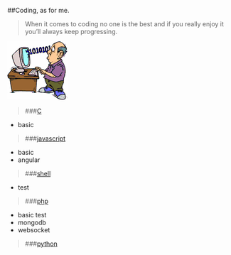 ##Coding, as for me.

>When it comes to coding no one is the best and if you really enjoy it you’ll always keep progressing.

![coding](./coding.png)

> ###[C](./c) 

- basic

> ###[javascript](./javascript)

- basic
- angular

> ###[shell](./shell)

- test

> ###[php](./php)

- basic test
- mongodb
- websocket

> ###[python](./python)


